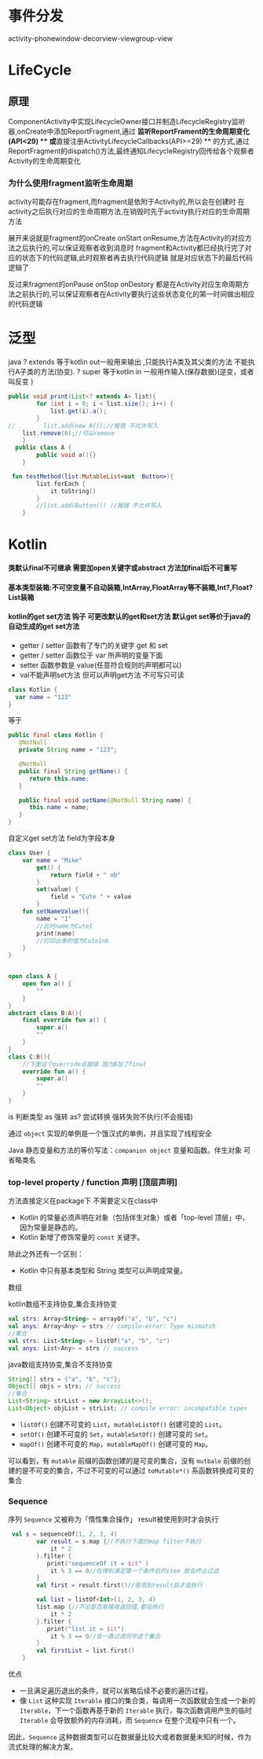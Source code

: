 # 事件分发

activity-phonewindow-decorview-viewgroup-view



# LifeCycle

## 原理

ComponentActivity中实现LifecycleOwner接口并制造LifecycleRegistry监听器,onCreate中添加ReportFragment,通过 **监听ReportFrament的生命周期变化(API<29) ** 或**直接注册ActivityLifecycleCallbacks(API>=29) ** 的方式,通过ReportFragment的dispatch()方法,最终通知LifecycleRegistry回传给各个观察者Activity的生命周期变化

### 为什么使用fragment监听生命周期

activity可能存在fragment,而fragment是依附于Activity的,所以会在创建时 在activity之后执行对应的生命周期方法,在销毁时先于activity执行对应的生命周期方法 

展开来说就是fragment的onCreate onStart onResume,方法在Activity的对应方法之后执行的,可以保证观察者收到消息时 fragment和Activity都已经执行完了对应的状态下的代码逻辑,此时观察者再去执行代码逻辑 就是对应状态下的最后代码逻辑了

反过来fragment的onPause onStop onDestory 都是在Activity对应生命周期方法之前执行的,可以保证观察者在Activity要执行这些状态变化的第一时间做出相应的代码逻辑

# 泛型

java  ? extends  等于kotlin out一般用来输出 ,只能执行A类及其父类的方法 不能执行A子类的方法(协变). ? super 等于kotlin in 一般用作输入(保存数据)(逆变，或者叫反变 )

```java
public void print(List<? extends A> list){
        for (int i = 0; i < list.size(); i++) {
            list.get(i).a();
        }
//        list.add(new A());//报错 不允许写入
    list.remove(0);//可以remove
    }
  public class A {
        public void a(){}
    }
```

```kotlin 
 fun testMethod(list:MutableList<out  Button>){
        list.forEach {
            it.toString()
        }
        //list.add(Button()) //报错 不允许写入
    }
```

# Kotlin

#### 类默认final不可继承 需要加open关键字或abstract 方法加final后不可重写

#### 基本类型装箱:不可空变量不自动装箱,IntArray,FloatArray等不装箱,Int?,Float? List<Int>装箱

#### kotlin的get set方法 钩子 可更改默认的get和set方法 默认get set等价于java的自动生成的get set方法

- getter / setter 函数有了专门的关键字 get 和 set
- getter / setter 函数位于 var 所声明的变量下面
- setter 函数参数是 value(任意符合规则的声明都可以)
- val不能声明set方法 但可以声明get方法 不可写只可读

```kotlin
class Kotlin {
  var name = "123"
}
```

等于

```java
public final class Kotlin {
   @NotNull
   private String name = "123";

   @NotNull
   public final String getName() {
      return this.name;
   }

   public final void setName(@NotNull String name) {
      this.name = name;
   }
}
```

自定义get set方法 field为字段本身

```kotlin
class User {
    var name = "Mike"
        get() {
            return field + " nb"
        }
        set(value) {
            field = "Cute " + value
        }
    fun setNameValue(){
        name = "1"
        //此时name为Cute1
        print(name)
        //打印出来的值为Cute1nb
    }
}


open class A {
    open fun a() {
        ""
    }
}
abstract class B:A(){
    final override fun a() {
        super.a()
        ""
    }
}
class C:B(){
    //下面这个override会报错 因为B加了final
    override fun a() {
        super.a()
        ""
    }
}
```

is 判断类型 as 强转 as? 尝试转换 强转失败不执行(不会报错)

通过 `object` 实现的单例是一个饿汉式的单例，并且实现了线程安全 

Java 静态变量和方法的等价写法：`companion object` 变量和函数。伴生对象 可省略类名 

### top-level property / function 声明 [顶层声明]

方法直接定义在package下 不需要定义在class中

- Kotlin 的常量必须声明在对象（包括伴生对象）或者「top-level 顶层」中，因为常量是静态的。
- Kotlin 新增了修饰常量的 `const` 关键字。

除此之外还有一个区别：

- Kotlin 中只有基本类型和 String 类型可以声明成常量。

数组

kotlin数组不支持协变,集合支持协变

```kotlin
val strs: Array<String> = arrayOf("a", "b", "c")
val anys: Array<Any> = strs // compile-error: Type mismatch
//集合
val strs: List<String> = listOf("a", "b", "c")
val anys: List<Any> = strs // success
```

java数组支持协变,集合不支持协变

```java
String[] strs = {"a", "b", "c"};
Object[] objs = strs; // success
//集合
List<String> strList = new ArrayList<>();
List<Object> objList = strList; // compile error: incompatible types
```

- `listOf()` 创建不可变的 `List`，`mutableListOf()` 创建可变的 `List`。
- `setOf()` 创建不可变的 `Set`，`mutableSetOf()` 创建可变的 `Set`。
- `mapOf()` 创建不可变的 `Map`，`mutableMapOf()` 创建可变的 `Map`。

可以看到，有 `mutable` 前缀的函数创建的是可变的集合，没有 `mutbale` 前缀的创建的是不可变的集合，不过不可变的可以通过 `toMutable*()` 系函数转换成可变的集合

### Sequence

序列 `Sequence` 又被称为「惰性集合操作」 result被使用到时才会执行

```kotlin
 val s = sequenceOf(1, 2, 3, 4)
        var result = s.map {//不执行下面的map filter不执行
            it * 2
        }.filter {
           print("sequenceOf it = $it" )
            it % 3 == 0//在得到满足第一个条件后的item 就会终止过滤 
        }
        val first = result.first()//使用到result后才会执行

        val list = listOf<Int>(1, 2, 3, 4)
        list.map {//不论是否有接收返回值,都会执行
            it * 2
        }.filter {
           print("list it = $it")
            it % 3 == 0//会一直过滤完毕这个集合
        }
        val firstList = list.first()
    }
```

优点

- 一旦满足遍历退出的条件，就可以省略后续不必要的遍历过程。
- 像 `List` 这种实现 `Iterable` 接口的集合类，每调用一次函数就会生成一个新的 `Iterable`，下一个函数再基于新的 `Iterable` 执行，每次函数调用产生的临时 `Iterable` 会导致额外的内存消耗，而 `Sequence` 在整个流程中只有一个。

因此，`Sequence` 这种数据类型可以在数据量比较大或者数据量未知的时候，作为流式处理的解决方案。